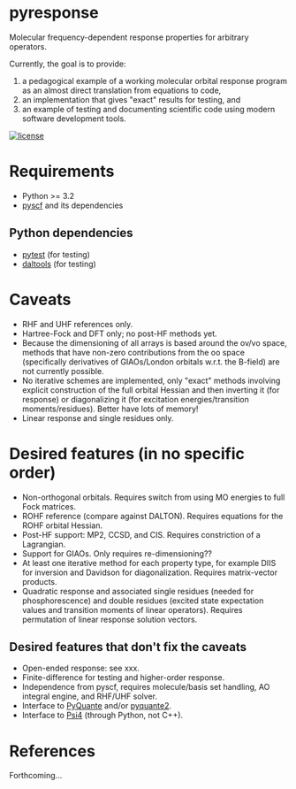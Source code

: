 # pyresponse

Molecular frequency-dependent response properties for arbitrary operators.

Currently, the goal is to provide:

1. a pedagogical example of a working molecular orbital response program as an almost direct translation from equations to code,
2. an implementation that gives "exact" results for testing, and
3. an example of testing and documenting scientific code using modern software development tools.

[![license](https://img.shields.io/badge/License-BSD%203--Clause-blue.svg?style=flat)](https://github.com/berquist/pyresponse/blob/master/LICENSE)

# Requirements

* Python >= 3.2
* [pyscf](https://github.com/sunqm/pyscf) and its dependencies

## Python dependencies

* [pytest](http://doc.pytest.org/en/latest/) (for testing)
* [daltools](https://github.com/vahtras/daltools) (for testing)

# Caveats

* RHF and UHF references only.
* Hartree-Fock and DFT only; no post-HF methods yet.
* Because the dimensioning of all arrays is based around the ov/vo space, methods that have non-zero contributions from the oo space (specifically derivatives of GIAOs/London orbitals w.r.t. the B-field) are not currently possible.
* No iterative schemes are implemented, only "exact" methods involving explicit construction of the full orbital Hessian and then inverting it (for response) or diagonalizing it (for excitation energies/transition moments/residues). Better have lots of memory!
* Linear response and single residues only.

# Desired features (in no specific order)

* Non-orthogonal orbitals. Requires switch from using MO energies to full Fock matrices.
* ROHF reference (compare against DALTON). Requires equations for the ROHF orbital Hessian.
* Post-HF support: MP2, CCSD, and CIS. Requires constriction of a Lagrangian.
* Support for GIAOs. Only requires re-dimensioning??
* At least one iterative method for each property type, for example DIIS for inversion and Davidson for diagonalization. Requires matrix-vector products.
* Quadratic response and associated single residues (needed for phosphorescence) and double residues (excited state expectation values and transition moments of linear operators). Requires permutation of linear response solution vectors.

## Desired features that don't fix the caveats

* Open-ended response: see xxx.
* Finite-difference for testing and higher-order response.
* Independence from pyscf, requires molecule/basis set handling, AO integral engine, and RHF/UHF solver.
* Interface to [PyQuante](https://github.com/berquist/pyquante) and/or [pyquante2](https://github.com/rpmuller/pyquante2).
* Interface to [Psi4](https://github.com/psi4/psi4) (through Python, not C++).

# References

Forthcoming...
